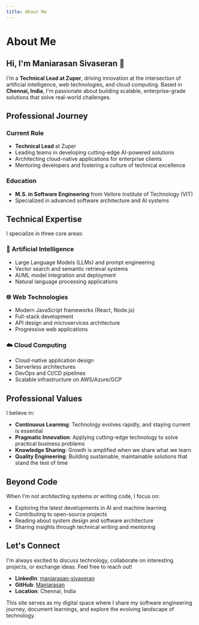 ```yaml
---
title: About Me
---
```


# About Me

## Hi, I'm Maniarasan Sivaseran 👋

I'm a **Technical Lead at Zuper**, driving innovation at the intersection of artificial intelligence, web technologies, and cloud computing. Based in **Chennai, India**, I'm passionate about building scalable, enterprise-grade solutions that solve real-world challenges.

## Professional Journey

### Current Role

- **Technical Lead** at Zuper
- Leading teams in developing cutting-edge AI-powered solutions
- Architecting cloud-native applications for enterprise clients
- Mentoring developers and fostering a culture of technical excellence

### Education

- **M.S. in Software Engineering** from Vellore Institute of Technology (VIT)
- Specialized in advanced software architecture and AI systems

## Technical Expertise

I specialize in three core areas:

### 🤖 Artificial Intelligence

- Large Language Models (LLMs) and prompt engineering
- Vector search and semantic retrieval systems
- AI/ML model integration and deployment
- Natural language processing applications

### 🌐 Web Technologies

- Modern JavaScript frameworks (React, Node.js)
- Full-stack development
- API design and microservices architecture
- Progressive web applications

### ☁️ Cloud Computing

- Cloud-native application design
- Serverless architectures
- DevOps and CI/CD pipelines
- Scalable infrastructure on AWS/Azure/GCP

## Professional Values

I believe in:

- **Continuous Learning**: Technology evolves rapidly, and staying current is essential
- **Pragmatic Innovation**: Applying cutting-edge technology to solve practical business problems
- **Knowledge Sharing**: Growth is amplified when we share what we learn
- **Quality Engineering**: Building sustainable, maintainable solutions that stand the test of time

## Beyond Code

When I'm not architecting systems or writing code, I focus on:

- Exploring the latest developments in AI and machine learning
- Contributing to open-source projects
- Reading about system design and software architecture
- Sharing insights through technical writing and mentoring

## Let's Connect

I'm always excited to discuss technology, collaborate on interesting projects, or exchange ideas. Feel free to reach out!

- **LinkedIn**: [maniarasan-sivaseran](https://www.linkedin.com/in/maniarasan-sivaseran-09494553/)
- **GitHub**: [Maniarasan](https://github.com/Maniarasan)
- **Location**: Chennai, India

This site serves as my digital space where I share my software engineering journey, document learnings, and explore the evolving landscape of technology.
